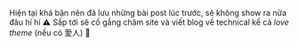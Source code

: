 Hiện tại khá bận nên đã lưu những bài post lúc trước, sẽ không show ra nữa đâu hí hí ⚠️
Sắp tới sẽ cố gắng chăm site và viết blog về technical kể cả _love theme_ (nếu có 愛人) 🤣
